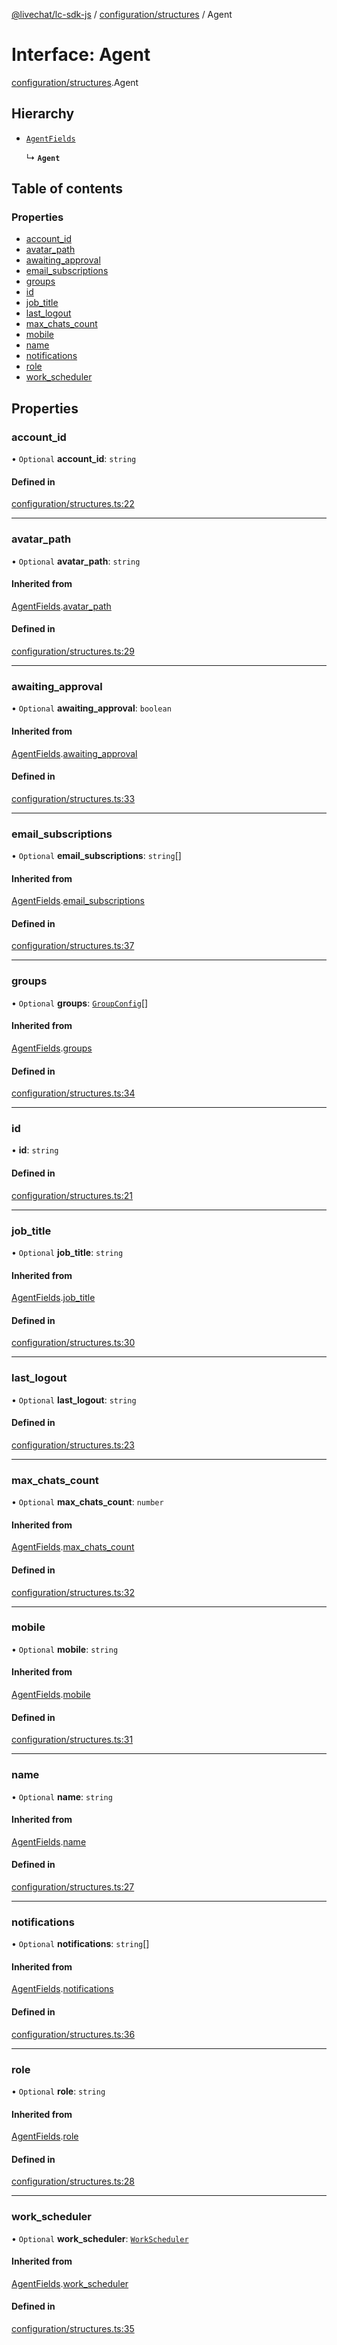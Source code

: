 [@livechat/lc-sdk-js](../README.md) / [configuration/structures](../modules/configuration_structures.md) / Agent

# Interface: Agent

[configuration/structures](../modules/configuration_structures.md).Agent

## Hierarchy

- [`AgentFields`](configuration_structures.AgentFields.md)

  ↳ **`Agent`**

## Table of contents

### Properties

- [account\_id](configuration_structures.Agent.md#account_id)
- [avatar\_path](configuration_structures.Agent.md#avatar_path)
- [awaiting\_approval](configuration_structures.Agent.md#awaiting_approval)
- [email\_subscriptions](configuration_structures.Agent.md#email_subscriptions)
- [groups](configuration_structures.Agent.md#groups)
- [id](configuration_structures.Agent.md#id)
- [job\_title](configuration_structures.Agent.md#job_title)
- [last\_logout](configuration_structures.Agent.md#last_logout)
- [max\_chats\_count](configuration_structures.Agent.md#max_chats_count)
- [mobile](configuration_structures.Agent.md#mobile)
- [name](configuration_structures.Agent.md#name)
- [notifications](configuration_structures.Agent.md#notifications)
- [role](configuration_structures.Agent.md#role)
- [work\_scheduler](configuration_structures.Agent.md#work_scheduler)

## Properties

### account\_id

• `Optional` **account\_id**: `string`

#### Defined in

[configuration/structures.ts:22](https://github.com/livechat/lc-sdk-js/blob/4da1eb6/src/configuration/structures.ts#L22)

___

### avatar\_path

• `Optional` **avatar\_path**: `string`

#### Inherited from

[AgentFields](configuration_structures.AgentFields.md).[avatar_path](configuration_structures.AgentFields.md#avatar_path)

#### Defined in

[configuration/structures.ts:29](https://github.com/livechat/lc-sdk-js/blob/4da1eb6/src/configuration/structures.ts#L29)

___

### awaiting\_approval

• `Optional` **awaiting\_approval**: `boolean`

#### Inherited from

[AgentFields](configuration_structures.AgentFields.md).[awaiting_approval](configuration_structures.AgentFields.md#awaiting_approval)

#### Defined in

[configuration/structures.ts:33](https://github.com/livechat/lc-sdk-js/blob/4da1eb6/src/configuration/structures.ts#L33)

___

### email\_subscriptions

• `Optional` **email\_subscriptions**: `string`[]

#### Inherited from

[AgentFields](configuration_structures.AgentFields.md).[email_subscriptions](configuration_structures.AgentFields.md#email_subscriptions)

#### Defined in

[configuration/structures.ts:37](https://github.com/livechat/lc-sdk-js/blob/4da1eb6/src/configuration/structures.ts#L37)

___

### groups

• `Optional` **groups**: [`GroupConfig`](configuration_structures.GroupConfig.md)[]

#### Inherited from

[AgentFields](configuration_structures.AgentFields.md).[groups](configuration_structures.AgentFields.md#groups)

#### Defined in

[configuration/structures.ts:34](https://github.com/livechat/lc-sdk-js/blob/4da1eb6/src/configuration/structures.ts#L34)

___

### id

• **id**: `string`

#### Defined in

[configuration/structures.ts:21](https://github.com/livechat/lc-sdk-js/blob/4da1eb6/src/configuration/structures.ts#L21)

___

### job\_title

• `Optional` **job\_title**: `string`

#### Inherited from

[AgentFields](configuration_structures.AgentFields.md).[job_title](configuration_structures.AgentFields.md#job_title)

#### Defined in

[configuration/structures.ts:30](https://github.com/livechat/lc-sdk-js/blob/4da1eb6/src/configuration/structures.ts#L30)

___

### last\_logout

• `Optional` **last\_logout**: `string`

#### Defined in

[configuration/structures.ts:23](https://github.com/livechat/lc-sdk-js/blob/4da1eb6/src/configuration/structures.ts#L23)

___

### max\_chats\_count

• `Optional` **max\_chats\_count**: `number`

#### Inherited from

[AgentFields](configuration_structures.AgentFields.md).[max_chats_count](configuration_structures.AgentFields.md#max_chats_count)

#### Defined in

[configuration/structures.ts:32](https://github.com/livechat/lc-sdk-js/blob/4da1eb6/src/configuration/structures.ts#L32)

___

### mobile

• `Optional` **mobile**: `string`

#### Inherited from

[AgentFields](configuration_structures.AgentFields.md).[mobile](configuration_structures.AgentFields.md#mobile)

#### Defined in

[configuration/structures.ts:31](https://github.com/livechat/lc-sdk-js/blob/4da1eb6/src/configuration/structures.ts#L31)

___

### name

• `Optional` **name**: `string`

#### Inherited from

[AgentFields](configuration_structures.AgentFields.md).[name](configuration_structures.AgentFields.md#name)

#### Defined in

[configuration/structures.ts:27](https://github.com/livechat/lc-sdk-js/blob/4da1eb6/src/configuration/structures.ts#L27)

___

### notifications

• `Optional` **notifications**: `string`[]

#### Inherited from

[AgentFields](configuration_structures.AgentFields.md).[notifications](configuration_structures.AgentFields.md#notifications)

#### Defined in

[configuration/structures.ts:36](https://github.com/livechat/lc-sdk-js/blob/4da1eb6/src/configuration/structures.ts#L36)

___

### role

• `Optional` **role**: `string`

#### Inherited from

[AgentFields](configuration_structures.AgentFields.md).[role](configuration_structures.AgentFields.md#role)

#### Defined in

[configuration/structures.ts:28](https://github.com/livechat/lc-sdk-js/blob/4da1eb6/src/configuration/structures.ts#L28)

___

### work\_scheduler

• `Optional` **work\_scheduler**: [`WorkScheduler`](configuration_structures.WorkScheduler.md)

#### Inherited from

[AgentFields](configuration_structures.AgentFields.md).[work_scheduler](configuration_structures.AgentFields.md#work_scheduler)

#### Defined in

[configuration/structures.ts:35](https://github.com/livechat/lc-sdk-js/blob/4da1eb6/src/configuration/structures.ts#L35)
